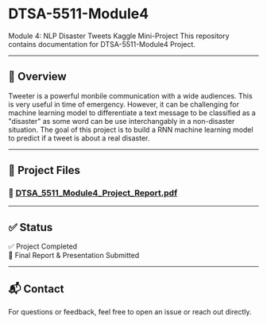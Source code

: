 # DTSA-5511-Module4
Module 4: NLP Disaster Tweets Kaggle Mini-Project
This repository contains documentation for DTSA-5511-Module4 Project. 

---

## 📝 Overview
Tweeter is a powerful monbile communication with a wide audiences. This is very useful in time of emergency. However, it can be challenging for machine learning model to differentiate a text message to be classified as a "disaster" as some word can be use interchangably in a non-disaster situation. The goal of this project is to build a RNN machine learning model to predict if a tweet is about a real disaster.

---

## 📂 Project Files
### 📄 [DTSA_5511_Module4_Project_Report.pdf](./DTSA_5511_Module4_Project_Report.pdf)
---

## ✅ Status

✅ Project Completed  
📌 Final Report & Presentation Submitted

---

## 📬 Contact

For questions or feedback, feel free to open an issue or reach out directly.

